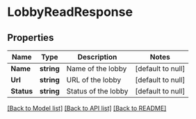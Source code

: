 # LobbyReadResponse

## Properties
Name | Type | Description | Notes
------------ | ------------- | ------------- | -------------
**Name** | **string** | Name of the lobby | [default to null]
**Url** | **string** | URL of the lobby | [default to null]
**Status** | **string** | Status of the lobby | [default to null]

[[Back to Model list]](../README.md#documentation-for-models) [[Back to API list]](../README.md#documentation-for-api-endpoints) [[Back to README]](../README.md)


